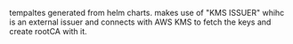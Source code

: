 tempaltes generated from helm charts.
makes use of "KMS ISSUER" whihc is an external issuer and connects with AWS KMS to fetch the keys and create rootCA with it.
